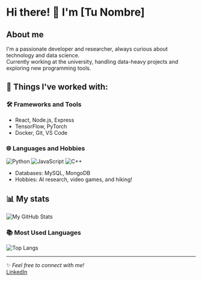 # Hi there! 👋 I'm [Tu Nombre]

## About me
I'm a passionate developer and researcher, always curious about technology and data science.  
Currently working at the university, handling data-heavy projects and exploring new programming tools.

## 🚀 Things I've worked with:
### 🛠️ Frameworks and Tools
- React, Node.js, Express
- TensorFlow, PyTorch
- Docker, Git, VS Code

### 🌐 Languages and Hobbies
![Python](https://img.shields.io/badge/Python-3776AB?style=for-the-badge&logo=python&logoColor=white)
![JavaScript](https://img.shields.io/badge/JavaScript-F7DF1E?style=for-the-badge&logo=javascript&logoColor=black)
![C++](https://img.shields.io/badge/cplusplus-#00599C?style=for-the-badge&logo=react&logoColor=black)

- Databases: MySQL, MongoDB
- Hobbies: AI research, video games, and hiking!

## 📊 My stats
![My GitHub Stats](https://github-readme-stats.vercel.app/api?username=ERV501&show_icons=true&theme=radical)
  
### 📚 Most Used Languages
![Top Langs](https://github-readme-stats.vercel.app/api/top-langs/?username=ERV501&layout=compact&theme=radical)

---

✨ _Feel free to connect with me!_  
[LinkedIn](#)
